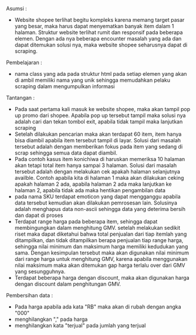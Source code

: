 Asumsi :
- Website shopee terlihat begitu kompleks karena memang target pasar yang besar, maka harus dapat menyematkan banyak item dalam 1 halaman. Struktur website terlihat rumit dan responsif pada beberapa elemen. Dengan ada nya beberapa encounter masalah yang ada dan dapat ditemukan solusi nya, maka website shopee seharusnya dapat di scraping.

Pembelajaran :
- nama class yang ada pada struktur html pada setiap elemen yang akan di ambil memiliki nama yang unik sehingga memudahkan pelaku scraping dalam mengumpulkan informasi

Tantangan :
- Pada saat pertama kali masuk ke website shopee, maka akan tampil pop up promo dari shopee. Apabila pop up tersebut tampil maka solusi nya adalah cari dan tekan tombol exit, apabila tidak tampil maka lanjutkan scraping
- Setelah dilakukan pencarian maka akan terdapat 60 item, item hanya bisa diambil apabila item tersebut tampil di layar. Solusi dari masalah tersebut adalah dengan memberikan fokus pada item yang sedang di scrap sehingga semua data dapat diambil.
- Pada contoh kasus item konichiwa di haruskan memeriksa 10 halaman akan tetapi total item hanya sampai 3 halaman. Solusi dari masalah tersebut adalah dengan melakukan cek apakah halaman selanjutnya availble. Contoh apabila kita di halaman 1 maka akan dilakukan ceking apakah halaman 2 ada, apabila halaman 2 ada maka lanjutkan ke halaman 2, apabila tidak ada maka hentikan pengambilan data
- pada nama SKU terdapat emoticon yang dapat mengganggu apabila data tersebut kemudian akan dilakukan pemrosesan lain. Solusinya adalah menghapus data non-ascii sehingga data yang deterima bersih dan dapat di proses
- Terdapat range harga pada beberapa item, sehingga dapat membingungkan dalam menghitung GMV. setelah melakukan sedikit riset maka dapat diketahui bahwa total penjualan dari tiap itemlah yang ditampilkan, dan tidak ditampilkan berapa penjualan tiap range harga, sehingga nilai minimum dan maksimum harga memiliki kedudukan yang sama. Dengan kesimpulan tersebut maka akan digunakan nilai minimum dari range harga untuk menghitung GMV, karena apabila menggunakan nilai maksimum maka akan ditemukan gap harga terlalu over dari GMV yang sesungguhnya.
- Terdapat beberapa harga dengan discount, maka akan digunakan harga dengan discount dalam penghitungan GMV.

Pembersihan data :
- Pada harga apabila ada kata "RB" maka akan di rubah dengan angka "000"
- menghilangkan "," pada harga
- menghilangkan kata "terjual" pada jumlah yang terjual